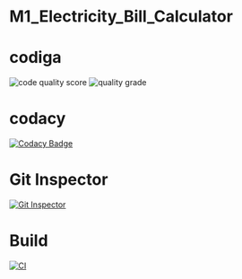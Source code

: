 # M1_Electricity_Bill_Calculator
# codiga
![code quality score](https://api.codiga.io/project/32499/score/svg)
![quality grade](https://api.codiga.io/project/32499/status/svg)
# codacy
[![Codacy Badge](https://app.codacy.com/project/badge/Grade/b4f90fb428d5475f983695bfac8d77d5)](https://www.codacy.com/gh/alokjagrothu2001/M1_Electricity_Bill_Calculator/dashboard?utm_source=github.com&amp;utm_medium=referral&amp;utm_content=alokjagrothu2001/M1_Electricity_Bill_Calculator&amp;utm_campaign=Badge_Grade)
# Git Inspector
[![Git Inspector](https://github.com/alokjagrothu2001/M1_Electricity_Bill_Calculator/actions/workflows/git_inspector.yml/badge.svg)](https://github.com/alokjagrothu2001/M1_Electricity_Bill_Calculator/actions/workflows/git_inspector.yml)
# Build
[![CI](https://github.com/alokjagrothu2001/M1_Electricity_Bill_Calculator/actions/workflows/main.yml/badge.svg)](https://github.com/alokjagrothu2001/M1_Electricity_Bill_Calculator/actions/workflows/main.yml)
